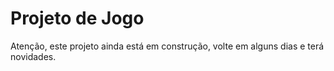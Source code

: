 # Projeto de Jogo 

Atenção, este projeto ainda está em construção, volte em alguns dias e terá novidades. 
